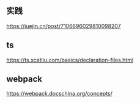 ## 实践
https://juejin.cn/post/7106696029810098207
## ts
https://ts.xcatliu.com/basics/declaration-files.html
## webpack
https://webpack.docschina.org/concepts/